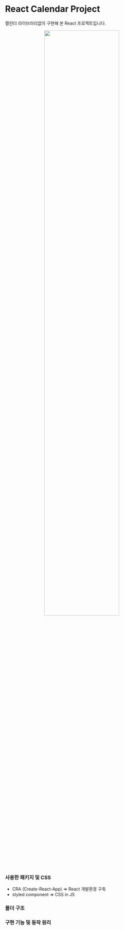 # React Calendar Project
캘린더 라이브러리없이 구현해 본 React 프로젝트입니다.
<center><img src="https://user-images.githubusercontent.com/68773118/112478036-e6c27500-8db6-11eb-9b27-2fffbd578e07.png" width="70%"></center>

### 사용한 패키지 및 CSS
- CRA (Create-React-App) => React 개발환경 구축
- styled component => CSS in JS 

### 폴더 구조


### 구현 기능 및 동작 원리


